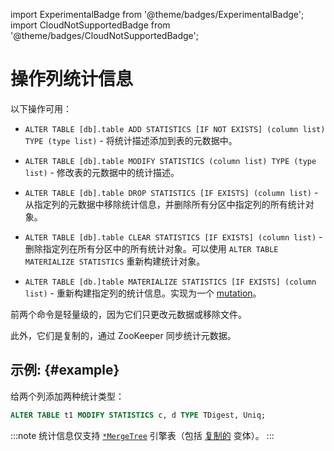 import ExperimentalBadge from '@theme/badges/ExperimentalBadge';
import CloudNotSupportedBadge from '@theme/badges/CloudNotSupportedBadge';

# 操作列统计信息

<ExperimentalBadge/>
<CloudNotSupportedBadge/>

以下操作可用：

-   `ALTER TABLE [db].table ADD STATISTICS [IF NOT EXISTS] (column list) TYPE (type list)` - 将统计描述添加到表的元数据中。

-   `ALTER TABLE [db].table MODIFY STATISTICS (column list) TYPE (type list)` - 修改表的元数据中的统计描述。

-   `ALTER TABLE [db].table DROP STATISTICS [IF EXISTS] (column list)` - 从指定列的元数据中移除统计信息，并删除所有分区中指定列的所有统计对象。

-   `ALTER TABLE [db].table CLEAR STATISTICS [IF EXISTS] (column list)` - 删除指定列在所有分区中的所有统计对象。可以使用 `ALTER TABLE MATERIALIZE STATISTICS` 重新构建统计对象。

-   `ALTER TABLE [db.]table MATERIALIZE STATISTICS [IF EXISTS] (column list)` - 重新构建指定列的统计信息。实现为一个 [mutation](../../../sql-reference/statements/alter/index.md#mutations)。

前两个命令是轻量级的，因为它们只更改元数据或移除文件。

此外，它们是复制的，通过 ZooKeeper 同步统计元数据。

## 示例: {#example}

给两个列添加两种统计类型：

```sql
ALTER TABLE t1 MODIFY STATISTICS c, d TYPE TDigest, Uniq;
```

:::note
统计信息仅支持 [`*MergeTree`](../../../engines/table-engines/mergetree-family/mergetree.md) 引擎表（包括 [复制的](../../../engines/table-engines/mergetree-family/replication.md) 变体）。
:::
